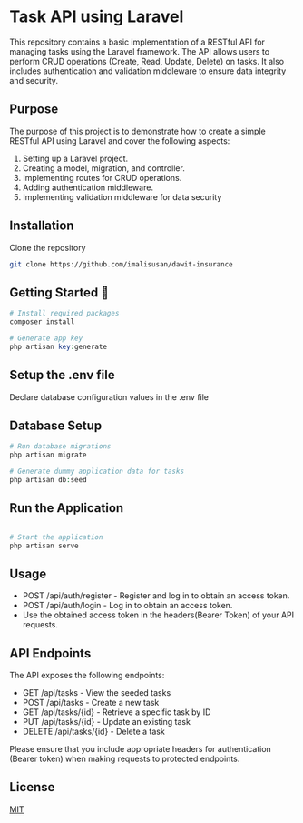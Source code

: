 # Task API using Laravel

This repository contains a basic implementation of a RESTful API for managing tasks using the Laravel framework. The API allows users to perform CRUD operations (Create, Read, Update, Delete) on tasks. It also includes authentication and validation middleware to ensure data integrity and security.

## Purpose

The purpose of this project is to demonstrate how to create a simple RESTful API using Laravel and cover the following aspects:

1. Setting up a Laravel project.
2. Creating a model, migration, and controller.
3. Implementing routes for CRUD operations.
4. Adding authentication middleware.
5. Implementing validation middleware for data security

## Installation

Clone the repository

```bash
git clone https://github.com/imalisusan/dawit-insurance
```

## Getting Started 🚀

```php
# Install required packages
composer install

# Generate app key
php artisan key:generate
```
## Setup the .env file

Declare database configuration values in the .env file
 
## Database Setup


```php
# Run database migrations
php artisan migrate

# Generate dummy application data for tasks
php artisan db:seed
```

## Run the Application
```php

# Start the application
php artisan serve
```


## Usage
- POST /api/auth/register - Register and log in to obtain an access token.
- POST /api/auth/login - Log in to obtain an access token.
- Use the obtained access token in the headers(Bearer Token) of your API requests.

## API Endpoints
The API exposes the following endpoints:
- GET /api/tasks - View the seeded tasks
- POST /api/tasks - Create a new task
- GET /api/tasks/{id} - Retrieve a specific task by ID
- PUT /api/tasks/{id} - Update an existing task
- DELETE /api/tasks/{id} - Delete a task

Please ensure that you include appropriate headers for authentication (Bearer token) when making requests to protected endpoints.

## License

[MIT](https://choosealicense.com/licenses/mit/)